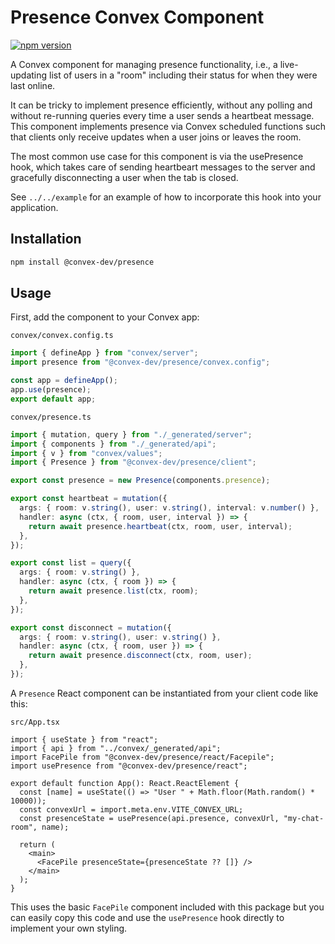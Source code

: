 # Presence Convex Component

[![npm version](https://badge.fury.io/js/@convex-dev%2Fpresence.svg)](https://badge.fury.io/js/@convex-dev%2Fpresence)

A Convex component for managing presence functionality, i.e., a live-updating
list of users in a "room" including their status for when they were last online.

It can be tricky to implement presence efficiently, without any polling and
without re-running queries every time a user sends a heartbeat message. This
component implements presence via Convex scheduled functions such that clients
only receive updates when a user joins or leaves the room.

The most common use case for this component is via the usePresence hook, which
takes care of sending heartbeart messages to the server and gracefully
disconnecting a user when the tab is closed.

See `../../example` for an example of how to incorporate this hook into your
application.

## Installation

```bash
npm install @convex-dev/presence
```

## Usage

First, add the component to your Convex app:

`convex/convex.config.ts`

```ts
import { defineApp } from "convex/server";
import presence from "@convex-dev/presence/convex.config";

const app = defineApp();
app.use(presence);
export default app;
```

`convex/presence.ts`

```ts
import { mutation, query } from "./_generated/server";
import { components } from "./_generated/api";
import { v } from "convex/values";
import { Presence } from "@convex-dev/presence/client";

export const presence = new Presence(components.presence);

export const heartbeat = mutation({
  args: { room: v.string(), user: v.string(), interval: v.number() },
  handler: async (ctx, { room, user, interval }) => {
    return await presence.heartbeat(ctx, room, user, interval);
  },
});

export const list = query({
  args: { room: v.string() },
  handler: async (ctx, { room }) => {
    return await presence.list(ctx, room);
  },
});

export const disconnect = mutation({
  args: { room: v.string(), user: v.string() },
  handler: async (ctx, { room, user }) => {
    return await presence.disconnect(ctx, room, user);
  },
});
```

A `Presence` React component can be instantiated from your client code like this:

`src/App.tsx`

```tsx
import { useState } from "react";
import { api } from "../convex/_generated/api";
import FacePile from "@convex-dev/presence/react/Facepile";
import usePresence from "@convex-dev/presence/react";

export default function App(): React.ReactElement {
  const [name] = useState(() => "User " + Math.floor(Math.random() * 10000));
  const convexUrl = import.meta.env.VITE_CONVEX_URL;
  const presenceState = usePresence(api.presence, convexUrl, "my-chat-room", name);

  return (
    <main>
      <FacePile presenceState={presenceState ?? []} />
    </main>
  );
}
```

This uses the basic `FacePile` component included with this package but you can easily copy this code and use the `usePresence` hook directly to implement your own styling.
